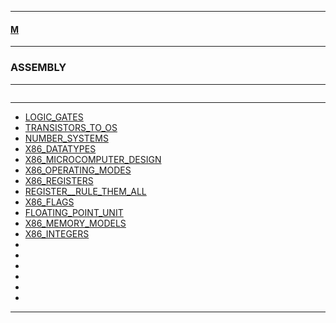 
---

#### [M](https://github.com/ttltrk/TTT/blob/master/menu.md)

---

### ASSEMBLY

---

```

```

---

* [LOGIC_GATES]()
* [TRANSISTORS_TO_OS]()
* [NUMBER_SYSTEMS]()
* [X86_DATATYPES]()
* [X86_MICROCOMPUTER_DESIGN]()
* [X86_OPERATING_MODES]()
* [X86_REGISTERS]()
* [REGISTER__RULE_THEM_ALL]()
* [X86_FLAGS]()
* [FLOATING_POINT_UNIT]()
* [X86_MEMORY_MODELS]()
* [X86_INTEGERS]()
* []()
* []()
* []()
* []()
* []()
* []()

---

